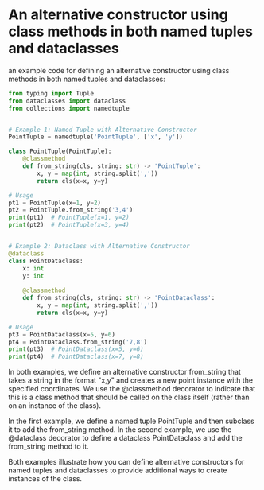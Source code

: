 # An alternative constructor using class methods in both named tuples and dataclasses

an example code for defining an alternative constructor using class methods in both named tuples and dataclasses:

```python
from typing import Tuple
from dataclasses import dataclass
from collections import namedtuple


# Example 1: Named Tuple with Alternative Constructor
PointTuple = namedtuple('PointTuple', ['x', 'y'])

class PointTuple(PointTuple):
    @classmethod
    def from_string(cls, string: str) -> 'PointTuple':
        x, y = map(int, string.split(','))
        return cls(x=x, y=y)

# Usage
pt1 = PointTuple(x=1, y=2)
pt2 = PointTuple.from_string('3,4')
print(pt1)  # PointTuple(x=1, y=2)
print(pt2)  # PointTuple(x=3, y=4)


# Example 2: Dataclass with Alternative Constructor
@dataclass
class PointDataclass:
    x: int
    y: int
    
    @classmethod
    def from_string(cls, string: str) -> 'PointDataclass':
        x, y = map(int, string.split(','))
        return cls(x=x, y=y)

# Usage
pt3 = PointDataclass(x=5, y=6)
pt4 = PointDataclass.from_string('7,8')
print(pt3)  # PointDataclass(x=5, y=6)
print(pt4)  # PointDataclass(x=7, y=8)
```

In both examples, we define an alternative constructor from_string that takes a string in the format "x,y" and creates a new point instance with the specified coordinates. We use the @classmethod decorator to indicate that this is a class method that should be called on the class itself (rather than on an instance of the class).

In the first example, we define a named tuple PointTuple and then subclass it to add the from_string method. In the second example, we use the @dataclass decorator to define a dataclass PointDataclass and add the from_string method to it.

Both examples illustrate how you can define alternative constructors for named tuples and dataclasses to provide additional ways to create instances of the class.

